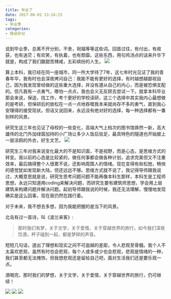 ```yaml
---
title: 毕业了
date: 2017-06-01 13:24:23
tags:
- 毕业季
categories:
- 随谈杂记
---
```


说到毕业季，总离不开分别，不舍，祝福等等这些词。回首过往，有付出，有收获，也有迷茫；有欢笑，有执着，也有颓靡。这些东西，用句鸡汤点的话来升华下就是，构成了我们酸甜苦辣咸，五彩缤纷的人生。
![](/image/people/byj.jpg)
<!-- more -->

算上本科，我已经在同一座城市，同一所大学待了7年，这七年时光见证了我的青春年华，我有时也会深夜拷问自己：我能不能有更好的选择，有时越想越鄙视自己，因为我发现曾经做的这些重大选择，并没有遵从自己的内心，而是被恐惧支配的。但凡我有一点勇气，哪怕一点点，我也会义无反顾去尝试一下。就拿本科毕业那会来说，保送，找工作，考个更好的学校读研，这三个选择中其实我内心最想做的是考研，但保研后的放松在一点一点地吞噬我本来就尚存不多的勇气，直到我心安理得的接受现状。但话又说回来，永远没有绝对好的选择，每一种选择都有一番别样的风景。

研究生这三年也见证了母校的一些变化，高端大气上档次的图书馆焕然一新，高大雄伟的北门外加绿茵加持的小广场让多少人饭后驻足，最具特色的隧道也开始披上一层涂鸦的外衣，好生文艺。
![](/image/tushug.jpg)

研究生三年对我来说变化最大的不是知识面，不是视野，而是心态，是思维方式的转变。我以前的心态是比较紧的，做任何事都会做各种计划，追求完美但又不注重效率，最后搞得整个人很累不说，还影响周围人的情绪。现在变得有些松弛，畅快的感觉犹如发现新大陆，但还远远不够。思维方式就不说了，我记得导师跟我说过，大概意思就是说，研究生思考问题问题不能再像本科生那样，本科生是工程师思想，永远只知道用coding来解决问题，而研究生要有建筑师思想，学会用上层建筑来构建问题并解决问题。起初导师跟我说的时候，我还无法理解，慢慢地发现确实是这么回事，现在我仍然在践行着。

对于未来，我不想去多想，因为我能把握的是当下的风景。

北岛有过一首诗，叫《波兰来客》:
> 那时我们有梦，关于文学，关于爱情，关于穿越世界的旅行，如今我们深夜饮酒，杯子碰到一起，都是梦碎的声音。

短短几句话，道出了理想和现实之间不可逾越的差距，令人悲观至骨髓。我个人不太喜欢悲观，虽然有时也会悲观，每个人或多或少也会悲观，悲观是情绪的一种，我们甚至都无法掩饰，但我想悲观还是留给自己吧，面对生活我们还是要乐观一点。

酒喝完，那时我们的梦想，关于文学，关于爱情，关于穿越世界的旅行，仍可继续！

![](/image/people/1.jpg)
![](/image/people/2.jpg)
![](/image/people/3.jpg)